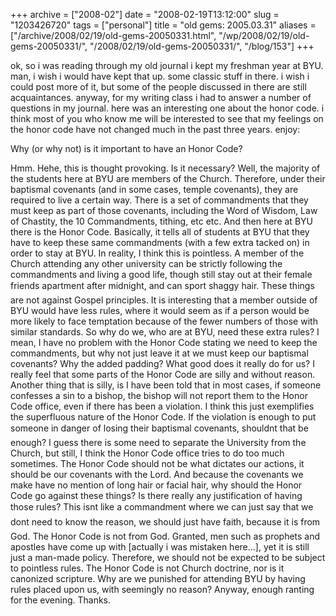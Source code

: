 +++
archive = ["2008-02"]
date = "2008-02-19T13:12:00"
slug = "1203426720"
tags = ["personal"]
title = "old gems: 2005.03.31"
aliases = ["/archive/2008/02/19/old-gems-20050331.html", "/wp/2008/02/19/old-gems-20050331/", "/2008/02/19/old-gems-20050331/", "/blog/153"]
+++

ok, so i was reading through my old journal i kept my freshman year at
BYU. man, i wish i would have kept that up. some classic stuff in there.
i wish i could post more of it, but some of the people discussed in there
are still acquaintances. anyway, for my writing class i had to answer
a number of questions in my journal. here was an interesting one about the
honor code. i think most of you who know me will be interested to see that
my feelings on the honor code have not changed much in the past three
years. enjoy:

Why (or why not) is it important to have an Honor Code?

Hmm. Hehe, this is thought provoking. Is it necessary? Well, the majority
of the students here at BYU are members of the Church. Therefore, under
their baptismal covenants (and in some cases, temple covenants), they are
required to live a certain way. There is a set of commandments that they
must keep as part of those covenants, including the Word of Wisdom, Law of
Chastity, the 10 Commandments, tithing, etc etc. And then here at BYU
there is the Honor Code. Basically, it tells all of students at BYU that
they have to keep these same commandments (with a few extra tacked on) in
order to stay at BYU. In reality, I think this is pointless. A member of
the Church attending any other university can be strictly following the
commandments and living a good life, though still stay out at their female
friends apartment after midnight, and can sport shaggy hair. These
things are not against Gospel principles. It is interesting that a member
outside of BYU would have less rules, where it would seem as if a person
would be more likely to face temptation because of the fewer numbers of
those with similar standards. So why do we, who are at BYU, need these
extra rules? I mean, I have no problem with the Honor Code stating we need
to keep the commandments, but why not just leave it at we must keep our
baptismal covenants? Why the added padding? What good does it really do
for us? I really feel that some parts of the Honor Code are silly and
without reason. Another thing that is silly, is I have been told that in
most cases, if someone confesses a sin to a bishop, the bishop will not
report them to the Honor Code office, even if there has been a violation.
I think this just exemplifies the superfluous nature of the Honor Code. If
the violation is enough to put someone in danger of losing their baptismal
covenants, shouldnt that be enough? I guess there is some need to
separate the University from the Church, but still, I think the Honor Code
office tries to do too much sometimes. The Honor Code should not be what
dictates our actions, it should be our covenants with the Lord. And
because the covenants we make have no mention of long hair or facial hair,
why should the Honor Code go against these things? Is there really any
justification of having those rules? This isnt like a commandment
where we can just say that we dont need to know the reason, we should
just have faith, because it is from God. The Honor Code is not from God.
Granted, men such as prophets and apostles have come up with [actually
i was mistaken here...], yet it is still just a man-made policy.
Therefore, we should not be expected to be subject to pointless rules. The
Honor Code is not Church doctrine, nor is it canonized scripture. Why are
we punished for attending BYU by having rules placed upon us, with
seemingly no reason? Anyway, enough ranting for the evening. Thanks.

